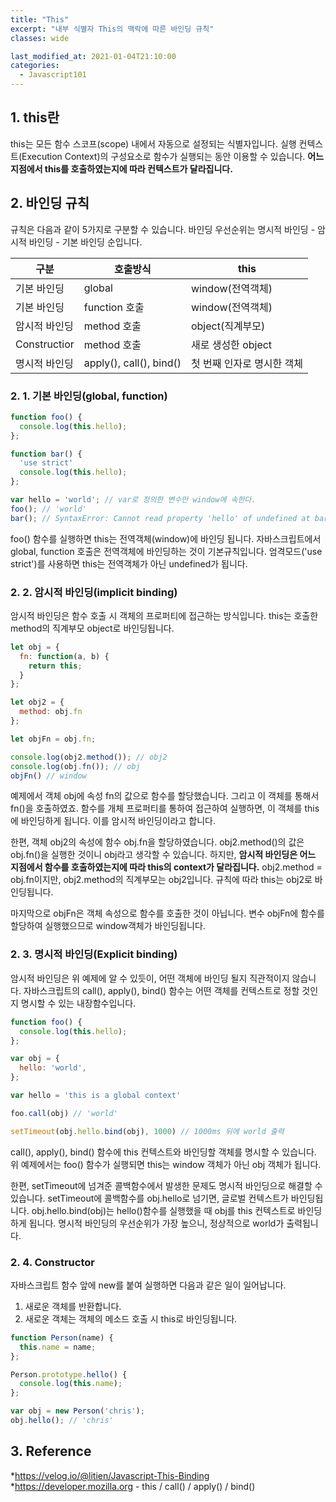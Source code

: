 ```yaml
---
title: "This"
excerpt: "내부 식별자 This의 맥락에 따른 바인딩 규칙"
classes: wide

last_modified_at: 2021-01-04T21:10:00
categories:
  - Javascript101
---
```


## 1. this란
this는 모든 함수 스코프(scope) 내에서 자동으로 설정되는 식별자입니다. 실행 컨텍스트(Execution Context)의 구성요소로 함수가 실행되는 동안 이용할 수 있습니다. **어느 지점에서 this를 호출하였는지에 따라 컨텍스트가 달라집니다.**

## 2. 바인딩 규칙
규칙은 다음과 같이 5가지로 구분할 수 있습니다. 바인딩 우선순위는 명시적 바인딩 - 암시적 바인딩 - 기본 바인딩 순입니다.

|       구분      |          호출방식            |   this        |  
|-----------------|------------------------|--------------|
|기본 바인딩        |global                  |window(전역객체)|
|기본 바인딩        |function 호출            | window(전역객체)|
|암시적 바인딩      |method 호출              |object(직계부모)|
|Constructior    |       method 호출       | 새로 생성한 object|
|명시적 바인딩      | apply(), call(), bind()|첫 번째 인자로 명시한 객체|



### 2. 1. 기본 바인딩(global, function)
```js
function foo() {
  console.log(this.hello);
};

function bar() {
  'use strict'
  console.log(this.hello);
};

var hello = 'world'; // var로 정의한 변수만 window에 속한다.
foo(); // 'world'
bar(); // SyntaxError: Cannot read property 'hello' of undefined at bar
````
foo() 함수를 실행하면 this는 전역객체(window)에 바인딩 됩니다. 자바스크립트에서 global, function 호출은 전역객체에 바인딩하는 것이 기본규칙입니다. 엄격모드('use strict')를 사용하면 this는 전역객체가 아닌 undefined가 됩니다.

### 2. 2. 암시적 바인딩(implicit binding)
암시적 바인딩은 함수 호출 시 객체의 프로퍼티에 접근하는 방식입니다. this는 호출한 method의 직계부모 object로 바인딩됩니다.

```js
let obj = {
  fn: function(a, b) {
    return this;
  }
};

let obj2 = {
  method: obj.fn
};

let objFn = obj.fn;

console.log(obj2.method()); // obj2
console.log(obj.fn()); // obj
objFn() // window
````

예제에서 객체 obj에 속성 fn의 값으로 함수를 할당했습니다. 그리고 이 객체를 통해서 fn()을 호출하였죠. 함수를 개체 프로퍼티를 통하여 접근하여 실행하면, 이 객체를 this에 바인딩하게 됩니다. 이를 암시적 바인딩이라고 합니다.

한편, 객체 obj2의 속성에 함수 obj.fn을 할당하였습니다. obj2.method()의 값은 obj.fn()을 실행한 것이니 obj라고 생각할 수 있습니다. 하지만, **암시적 바인딩은 어느 지점에서 함수를 호출하였는지에 따라 this의 context가 달라집니다.**  obj2.method = obj.fn이지만, obj2.method의 직계부모는 obj2입니다. 규칙에 따라 this는 obj2로 바인딩됩니다.

마지막으로 objFn은 객체 속성으로 함수를 호출한 것이 아닙니다. 변수 objFn에 함수를 할당하여 실행했으므로 window객체가 바인딩됩니다.

### 2. 3. 명시적 바인딩(Explicit binding)
암시적 바인딩은 위 예제에 알 수 있듯이, 어떤 객체에 바인딩 될지 직관적이지 않습니다. 자바스크립트의 call(), apply(), bind() 함수는 어떤 객체를 컨텍스트로 정할 것인지 명시할 수 있는 내장함수입니다.

```js
function foo() {
  console.log(this.hello);
};

var obj = {
  hello: 'world',
};

var hello = 'this is a global context'

foo.call(obj) // 'world'

setTimeout(obj.hello.bind(obj), 1000) // 1000ms 뒤에 world 출력
````

call(), apply(), bind() 함수에 this 컨텍스트와 바인딩할 객체를 명시할 수 있습니다. 위 예제에서는 foo() 함수가 실행되면 this는 window 객체가 아닌 obj 객체가 됩니다.

한편, setTimeout에 넘겨준 콜백함수에서 발생한 문제도 명시적 바인딩으로 해결할 수 있습니다. setTimeout에 콜백함수를 obj.hello로 넘기면, 글로벌 컨텍스트가 바인딩됩니다. obj.hello.bind(obj)는 hello()함수를 실행했을 때 obj를 this 컨텍스트로 바인딩하게 됩니다. 명시적 바인딩의 우선순위가 가장 높으니, 정상적으로 world가 출력됩니다.

### 2. 4. Constructor
자바스크립트 함수 앞에 new를 붙여 실행하면 다음과 같은 일이 일어납니다.

1. 새로운 객체를 반환합니다.
2. 새로운 객체는 객체의 메소드 호출 시 this로 바인딩됩니다.

```js
function Person(name) {
  this.name = name;
};

Person.prototype.hello() {
  console.log(this.name);
};

var obj = new Person('chris');
obj.hello(); // 'chris'
````

## 3. Reference
*https://velog.io/@litien/Javascript-This-Binding    
*https://developer.mozilla.org - this / call() / apply() / bind()

